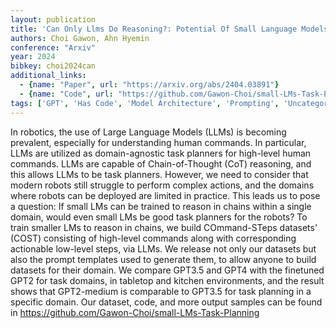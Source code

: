 ```yaml
---
layout: publication
title: 'Can Only Llms Do Reasoning?: Potential Of Small Language Models In Task Planning'
authors: Choi Gawon, Ahn Hyemin
conference: "Arxiv"
year: 2024
bibkey: choi2024can
additional_links:
  - {name: "Paper", url: "https://arxiv.org/abs/2404.03891"}
  - {name: "Code", url: "https://github.com/Gawon-Choi/small-LMs-Task-Planning"}
tags: ['GPT', 'Has Code', 'Model Architecture', 'Prompting', 'Uncategorized']
---
```

In robotics, the use of Large Language Models (LLMs) is becoming prevalent, especially for understanding human commands. In particular, LLMs are utilized as domain-agnostic task planners for high-level human commands. LLMs are capable of Chain-of-Thought (CoT) reasoning, and this allows LLMs to be task planners. However, we need to consider that modern robots still struggle to perform complex actions, and the domains where robots can be deployed are limited in practice. This leads us to pose a question: If small LMs can be trained to reason in chains within a single domain, would even small LMs be good task planners for the robots? To train smaller LMs to reason in chains, we build COmmand-STeps datasets' (COST) consisting of high-level commands along with corresponding actionable low-level steps, via LLMs. We release not only our datasets but also the prompt templates used to generate them, to allow anyone to build datasets for their domain. We compare GPT3.5 and GPT4 with the finetuned GPT2 for task domains, in tabletop and kitchen environments, and the result shows that GPT2-medium is comparable to GPT3.5 for task planning in a specific domain. Our dataset, code, and more output samples can be found in https://github.com/Gawon-Choi/small-LMs-Task-Planning
